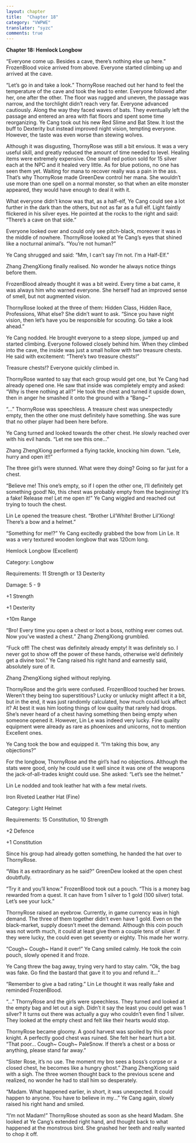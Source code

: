 ```yaml
---
layout: chapter
title:  "Chapter 18"
category: "VWPWE"
translator: "syzc"
comments: true
---
```


**Chapter 18: Hemlock Longbow**

“Everyone come up. Besides a cave, there’s nothing else up here.” FrozenBlood voice arrived from above. Everyone started climbing up and arrived at the cave.

“Let’s go in and take a look.” ThornyRose reached out her hand to feel the temperature of the cave and took the lead to enter. Everyone followed after her, one after the other. The floor was rugged and uneven, the passage was narrow, and the torchlight didn’t reach very far. Everyone advanced cautiously. Along the way they faced waves of bats. They eventually left the passage and entered an area with flat floors and spent some time reorganizing. Ye Cang took out his new Red Slime and Bat Stew. It lost the buff to Dexterity but instead improved night vision, tempting everyone. However, the taste was even worse than stewing wolves. 

Although it was disgusting, ThornyRose was still a bit envious. It was a very useful skill, and greatly reduced the amount of time needed to level. Healing items were extremely expensive. One small red potion sold for 15 silver each at the NPC and it healed very little. As for blue potions, no one has seen them yet. Waiting for mana to recover really was a pain in the ass. That’s why ThornyRose made GreenDew control her mana. She wouldn’t use more than one spell on a normal monster, so that when an elite monster appeared, they would have enough to deal it with it. 

What everyone didn’t know was that, as a half-elf, Ye Cang could see a lot further in the dark than the others, but not as far as a full elf. Light faintly flickered in his silver eyes. He pointed at the rocks to the right and said: “There’s a cave on that side.”

Everyone looked over and could only see pitch-black, moreover it was in the middle of nowhere. ThornyRose looked at Ye Cang’s eyes that shined like a nocturnal animal’s. “You’re not human?”

Ye Cang shrugged and said: “Mm, I can’t say I’m not. I’m a Half-Elf.”

Zhang ZhengXiong finally realised. No wonder he always notice things before them.

FrozenBlood already thought it was a bit weird. Every time a bat came, it was always him who warned everyone. She herself had an improved sense of smell, but not augmented vision.

ThornyRose looked at the three of them: Hidden Class, Hidden Race, Professions, What else? She didn’t want to ask. “Since you have night vision, then let’s have you be responsible for scouting. Go take a look ahead.”

Ye Cang nodded. He brought everyone to a steep slope, jumped up and started climbing. Everyone followed closely behind him. When they climbed into the cave, the inside was just a small hollow with two treasure chests. He said with excitement: “There’s two treasure chests!”

Treasure chests!? Everyone quickly climbed in.

ThornyRose wanted to say that each group would get one, but Ye Cang had already opened one. He saw that inside was completely empty and asked: “Why is there nothing at all?” He took the chest and turned it upside down, then in anger he smashed it onto the ground with a “Bang~”

“...” ThornyRose was speechless. A treasure chest was unexpectedly empty, then the other one must definitely have something. She was sure that no other player had been here before.

Ye Cang turned and looked towards the other chest. He slowly reached over with his evil hands. “Let me see this one...”

Zhang ZhengXiong performed a flying tackle, knocking him down. “Lele, hurry and open it!!”

The three girl’s were stunned. What were they doing? Going so far just for a chest.

“Believe me! This one’s empty, so if I open the other one, I’ll definitely get something good! No, this chest was probably empty from the beginning! It’s a fake! Release me! Let me open it!” Ye Cang wiggled and reached out trying to touch the chest.

Lin Le opened the treasure chest. “Brother Lil’White! Brother Lil’Xiong! There’s a bow and a helmet.”

“Something for me!?” Ye Cang excitedly grabbed the bow from Lin Le. It was a very textured wooden longbow that was 120cm long.

Hemlock Longbow (Excellent)

Category: Longbow

Requirements: 11 Strength or 13 Dexterity

Damage: 5 - 9

+1 Strength

+1 Dexterity

+10m Range

“Bro! Every time you open a chest or loot a boss, nothing ever comes out. Now you’ve wasted a chest.” Zhang ZhengXiong grumbled. 

“Fuck off! The chest was definitely already empty! It was definitely so. I never got to show off the power of these hands, otherwise we’d definitely get a divine tool.” Ye Cang raised his right hand and earnestly said, absolutely sure of it.

Zhang ZhengXiong sighed without replying.

ThornyRose and the girls were confused. FrozenBlood touched her brows. Weren’t they being too superstitious? Lucky or unlucky might affect it a bit, but in the end, it was just randomly calculated, how much could luck affect it? At best it was him looting things of low quality that rarely had drops. She’s never heard of a chest having something then being empty when someone opened it. However, Lin Le was indeed very lucky. Fine quality equipment were already as rare as phoenixes and unicorns, not to mention Excellent ones.

Ye Cang took the bow and equipped it. “I’m taking this bow, any objections?”

For the longbow, ThornyRose and the girl’s had no objections. Although the stats were good, only he could use it well since it was one of the weapons the jack-of-all-trades knight could use. She asked: “Let’s see the helmet.”

Lin Le nodded and took leather hat with a few metal rivets.

Iron Riveted Leather Hat (Fine)

Category: Light Helmet

Requirements: 15 Constitution, 10 Strength

+2 Defence

+1 Constitution

Since his group had already gotten something, he handed the hat over to ThornyRose.

“Was it as extraordinary as he said?” GreenDew looked at the open chest doubtfully. 

“Try it and you’ll know.” FrozenBlood took out a pouch. “This is a money bag rewarded from a quest. It can have from 1 silver to 1 gold (100 silver) total. Let’s see your luck.”

ThornyRose raised an eyebrow. Currently, in game currency was in high demand. The three of them together didn’t even have 1 gold. Even on the black-market, supply doesn’t meet the demand. Although this coin pouch was not worth much, it could at least give them a couple tens of silver. If they were lucky, the could even get seventy or eighty. This made her worry.

“Cough~ Cough~ Hand it over!” Ye Cang smiled calmly. He took the coin pouch, slowly opened it and froze.

Ye Cang threw the bag away, trying very hard to stay calm. “Ok, the bag was fake. Go find the bastard that gave it to you and refund it...”

“Remember to give a bad rating.” Lin Le thought it was really fake and reminded FrozenBlood.

“...” ThornyRose and the girls were speechless. They turned and looked at the empty bag and let out a sigh. Didn’t it say the least you could get was 1 silver? It turns out there was actually a guy who couldn’t even find 1 silver. They looked at the empty chest and felt like their hearts would stop. 

ThornyRose became gloomy. A good harvest was spoiled by this poor knight. A perfectly good chest was ruined. She felt her heart hurt a bit. “That poor... Cough~ Cough~ PaleSnow. If there’s a chest or a boss or anything, please stand far away.”

“Sister Rose, it’s no use. The moment my bro sees a boss’s corpse or a closed chest, he becomes like a hungry ghost.” Zhang ZhengXiong said with a sigh. The three women thought back to the previous scene and realized, no wonder he had to stall him so desperately.

“Madam. What happened earlier, in short, it was unexpected. It could happen to anyone. You have to believe in my...” Ye Cang again, slowly raised his right hand and smiled.  

“I’m not Madam!” ThornyRose shouted as soon as she heard Madam. She looked at Ye Cang’s extended right hand, and thought back to what happened at the monstrous bird. She gnashed her teeth and really wanted to chop it off.